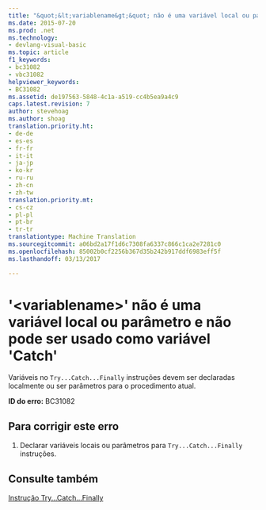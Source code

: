 ```yaml
---
title: "&quot;&lt;variablename&gt;&quot; não é uma variável local ou parâmetro e não pode ser usado como variável &quot;Catch&quot; | Documentos do Microsoft"
ms.date: 2015-07-20
ms.prod: .net
ms.technology:
- devlang-visual-basic
ms.topic: article
f1_keywords:
- bc31082
- vbc31082
helpviewer_keywords:
- BC31082
ms.assetid: de197563-5848-4c1a-a519-cc4b5ea9a4c9
caps.latest.revision: 7
author: stevehoag
ms.author: shoag
translation.priority.ht:
- de-de
- es-es
- fr-fr
- it-it
- ja-jp
- ko-kr
- ru-ru
- zh-cn
- zh-tw
translation.priority.mt:
- cs-cz
- pl-pl
- pt-br
- tr-tr
translationtype: Machine Translation
ms.sourcegitcommit: a06bd2a17f1d6c7308fa6337c866c1ca2e7281c0
ms.openlocfilehash: 85002b0cf2256b367d35b242b917ddf6983eff5f
ms.lasthandoff: 03/13/2017

---
```

# <a name="39ltvariablenamegt39-is-not-a-local-variable-or-parameter-and-so-cannot-be-used-as-a-39catch39-variable"></a>'&lt;variablename&gt;' não é uma variável local ou parâmetro e não pode ser usado como variável 'Catch'
Variáveis no `Try...Catch...Finally` instruções devem ser declaradas localmente ou ser parâmetros para o procedimento atual.  
  
 **ID do erro:** BC31082  
  
## <a name="to-correct-this-error"></a>Para corrigir este erro  
  
1.  Declarar variáveis locais ou parâmetros para `Try...Catch...Finally` instruções.  
  
## <a name="see-also"></a>Consulte também  
 [Instrução Try...Catch...Finally](../../visual-basic/language-reference/statements/try-catch-finally-statement.md)
